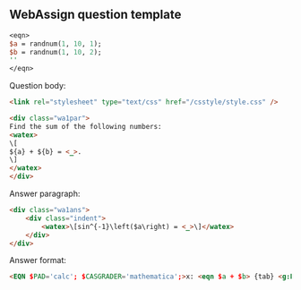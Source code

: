 ## WebAssign question template

```PERL
<eqn>
$a = randnum(1, 10, 1);
$b = randnum(1, 10, 2);
''
</eqn>
```

Question body:
```HTML
<link rel="stylesheet" type="text/css" href="/csstyle/style.css" />

<div class="wa1par">
Find the sum of the following numbers:
<watex>
\[
${a} + ${b} = <_>.
\]
</watex>
</div>

```

Answer paragraph:

```HTML
<div class="wa1ans">
    <div class="indent">
        <watex>\[sin^{-1}\left($a\right) = <_>\]</watex>
    </div>
</div>
```

Answer format:
```HTML
<EQN $PAD='calc'; $CASGRADER='mathematica';>x: <eqn $a + $b> {tab} <g:Exact>
```
